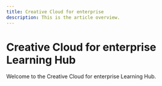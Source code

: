 ```yaml
---
title: Creative Cloud for enterprise
description: This is the article overview.
---
```


# Creative Cloud for enterprise Learning Hub

Welcome to the Creative Cloud for enterprise Learning Hub.

<!--
This is the landing page of the user guide. It should be the first list item in the TOC.md file.

See other user landing pages to get ideas.
-->

